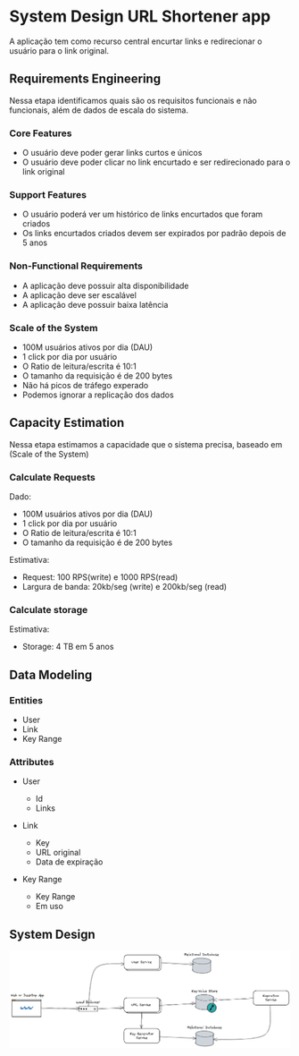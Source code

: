 # System Design URL Shortener app

A aplicação tem como recurso central encurtar links e redirecionar o usuário para o link original.

## Requirements Engineering

Nessa etapa identificamos quais são os requisitos funcionais e não funcionais, além de dados
de escala do sistema.

### Core Features

- O usuário deve poder gerar links curtos e únicos
- O usuário deve poder clicar no link encurtado e ser redirecionado para o link original

### Support Features

- O usuário poderá ver um histórico de links encurtados que foram criados
- Os links encurtados criados devem ser expirados por padrão depois de 5 anos

### Non-Functional Requirements

- A aplicação deve possuir alta disponibilidade
- A aplicação deve ser escalável
- A aplicação deve possuir baixa latência

### Scale of the System

- 100M usuários ativos por dia (DAU)
- 1 click por dia por usuário
- O Ratio de leitura/escrita é 10:1
- O tamanho da requisição é de 200 bytes
- Não há picos de tráfego experado
- Podemos ignorar a replicação dos dados

## Capacity Estimation

Nessa etapa estimamos a capacidade que o sistema precisa, baseado em (Scale of the System)

### Calculate Requests

Dado:

- 100M usuários ativos por dia (DAU)
- 1 click por dia por usuário
- O Ratio de leitura/escrita é 10:1
- O tamanho da requisição é de 200 bytes

Estimativa:

- Request: 100 RPS(write) e 1000 RPS(read)
- Largura de banda: 20kb/seg (write) e 200kb/seg (read)

### Calculate storage

Estimativa:

- Storage: 4 TB em 5 anos

## Data Modeling

### Entities

- User
- Link
- Key Range

### Attributes

- User

  - Id
  - Links

- Link

  - Key
  - URL original
  - Data de expiração

- Key Range
  - Key Range
  - Em uso

## System Design

![System Design Todo App](./system-design-url-shortener.png)
